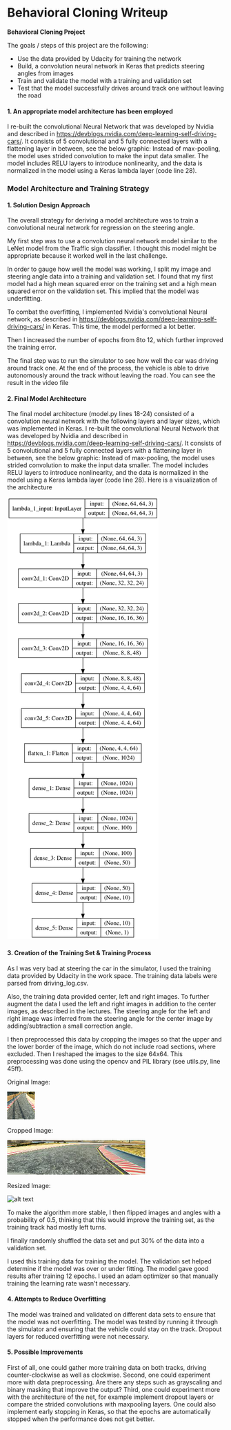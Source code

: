 # **Behavioral Cloning Writeup** 

**Behavioral Cloning Project**

The goals / steps of this project are the following:
* Use the data provided by Udacity for training the network
* Build, a convolution neural network in Keras that predicts steering angles from images
* Train and validate the model with a training and validation set
* Test that the model successfully drives around track one without leaving the road


[//]: # (Image References)

[image1]: ./examples/model_architecture.png "Model Visualization"
[image2]: ./examples/normal_img.png "Normal Image"
[image3]: ./examples/cropped_img.png "Cropped Image"
[image4]: ./examples/reshaped_img.png "Reshaped Image"


#### 1. An appropriate model architecture has been employed

I re-built the convolutional Neural Network that was developed by Nvidia and described in https://devblogs.nvidia.com/deep-learning-self-driving-cars/. It consists of 5 convolutional and 5 fully connected layers with a flattening layer in between, see the below graphic:
Instead of max-pooling, the model uses strided convolution to make the input data smaller.
The model includes RELU layers to introduce nonlinearity, and the data is normalized in the model using a Keras lambda layer (code line 28). 


### Model Architecture and Training Strategy

#### 1. Solution Design Approach

The overall strategy for deriving a model architecture was to train a convolutional neural network for regression on the steering angle.

My first step was to use a convolution neural network model similar to the LeNet model from the Traffic sign classifier. I thought this model might be appropriate because it worked well in the last challenge.

In order to gauge how well the model was working, I split my image and steering angle data into a training and validation set. I found that my first model had a high mean squared error on the training set and a high mean squared error on the validation set. This implied that the model was underfitting. 

To combat the overfitting, I implemented Nvidia's convolutional Neural network, as described in https://devblogs.nvidia.com/deep-learning-self-driving-cars/ in Keras. This time, the model performed a lot better. 

Then I increased the number of epochs from 8to 12, which further improved the training error.

The final step was to run the simulator to see how well the car was driving around track one. At the end of the process, the vehicle is able to drive autonomously around the track without leaving the road. You can see the result in the video file 

#### 2. Final Model Architecture

The final model architecture (model.py lines 18-24) consisted of a convolution neural network with the following layers and layer sizes, which was implemented in Keras. I re-built the convolutional Neural Network that was developed by Nvidia and described in https://devblogs.nvidia.com/deep-learning-self-driving-cars/. It consists of 5 convolutional and 5 fully connected layers with a flattening layer in between, see the below graphic:
Instead of max-pooling, the model uses strided convolution to make the input data smaller.
The model includes RELU layers to introduce nonlinearity, and the data is normalized in the model using a Keras lambda layer (code line 28). Here is a visualization of the architecture

![alt text][image1]

#### 3. Creation of the Training Set & Training Process

As I was very bad at steering the car in the simulator, I used the training data provided by Udacity in the work space. 
The training data labels were parsed from driving_log.csv.

Also, the training data provided center, left and right images. To further augment the data I used the left and right images in addition to the center images, as described in the lectures. The steering angle for the left and right image was inferred from the steering angle for the center image by adding/subtraction a small correction angle.

I then preprocessed this data by cropping the images so that the upper and the lower border of the image, which do not include road sections, where excluded. Then I reshaped the images to the size 64x64. This preprocessing was done using the opencv and PIL library (see utils.py, line 45ff).

Original Image:

![alt text][image2]

Cropped Image:

![alt text][image3]

Resized Image:

![alt text][image4]


To make the algorithm more stable, I then flipped images and angles with a probability of 0.5, thinking that this would improve the training set, as the training track had mostly left turns.

I finally randomly shuffled the data set and put 30% of the data into a validation set. 

I used this training data for training the model. The validation set helped determine if the model was over or under fitting. The model gave good results after training 12 epochs. I used an adam optimizer so that manually training the learning rate wasn't necessary.

#### 4. Attempts to Reduce Overfitting
The model was trained and validated on different data sets to ensure that the model was not overfitting. The model was tested by running it through the simulator and ensuring that the vehicle could stay on the track. Dropout layers for reduced overfitting were not necessary.

#### 5. Possible Improvements
First of all, one could gather more training data on both tracks, driving counter-clockwise as well as clockwise.
Second, one could experiment more with data preprocessing. Are there any steps such as grayscaling and binary masking that improve the output?
Third, one could experiment more with the architecture of the net, for example implement dropout layers or compare the strided convolutions with maxpooling layers. One could also implement early stopping in Keras, so that the epochs are automatically stopped when the performance does not get better.
